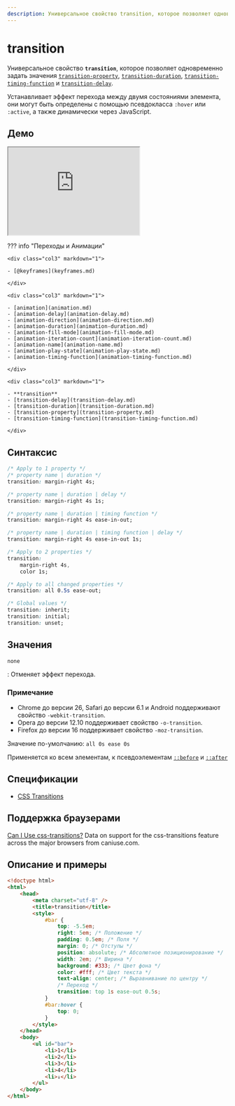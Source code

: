 ```yaml
---
description: Универсальное свойство transition, которое позволяет одновременно задать значения transition-property, transition-duration, transition-timing-function и transition-delay
---
```


# transition

Универсальное свойство **`transition`**, которое позволяет одновременно задать значения [`transition-property`](transition-property.md), [`transition-duration`](transition-duration.md), [`transition-timing-function`](transition-timing-function.md) и [`transition-delay`](transition-delay.md).

Устанавливает эффект перехода между двумя состояниями элемента, они могут быть определены с помощью псевдокласса `:hover` или `:active`, а также динамически через JavaScript.

## Демо

<iframe class="interactive is-default-height" height="200" src="https://interactive-examples.mdn.mozilla.net/pages/css/transition.html" title="MDN Web Docs Interactive Example" loading="lazy" data-readystate="complete"></iframe>

??? info "Переходы и Анимации"

    <div class="col3" markdown="1">

    - [@keyframes](keyframes.md)

    </div>

    <div class="col3" markdown="1">

    - [animation](animation.md)
    - [animation-delay](animation-delay.md)
    - [animation-direction](animation-direction.md)
    - [animation-duration](animation-duration.md)
    - [animation-fill-mode](animation-fill-mode.md)
    - [animation-iteration-count](animation-iteration-count.md)
    - [animation-name](animation-name.md)
    - [animation-play-state](animation-play-state.md)
    - [animation-timing-function](animation-timing-function.md)

    </div>

    <div class="col3" markdown="1">

    - **transition**
    - [transition-delay](transition-delay.md)
    - [transition-duration](transition-duration.md)
    - [transition-property](transition-property.md)
    - [transition-timing-function](transition-timing-function.md)

    </div>

## Синтаксис

```css
/* Apply to 1 property */
/* property name | duration */
transition: margin-right 4s;

/* property name | duration | delay */
transition: margin-right 4s 1s;

/* property name | duration | timing function */
transition: margin-right 4s ease-in-out;

/* property name | duration | timing function | delay */
transition: margin-right 4s ease-in-out 1s;

/* Apply to 2 properties */
transition:
    margin-right 4s,
    color 1s;

/* Apply to all changed properties */
transition: all 0.5s ease-out;

/* Global values */
transition: inherit;
transition: initial;
transition: unset;
```

## Значения

`none`

: Отменяет эффект перехода.

### Примечание

-   Chrome до версии 26, Safari до версии 6.1 и Android поддерживают свойство `-webkit-transition`.
-   Opera до версии 12.10 поддерживает свойство `-o-transition`.
-   Firefox до версии 16 поддерживает свойство `-moz-transition`.

Значение по-умолчанию: `all 0s ease 0s`

Применяется ко всем элементам, к псевдоэлементам [`::before`](before.md) и [`::after`](after.md)

## Спецификации

-   [CSS Transitions](http://dev.w3.org/csswg/css-transitions/#transition)

## Поддержка браузерами

<p class="ciu_embed" data-feature="css-transitions" data-periods="future_1,current,past_1,past_2">
  <a href="http://caniuse.com/#feat=css-transitions">Can I Use css-transitions?</a> Data on support for the css-transitions feature across the major browsers from caniuse.com.
</p>

## Описание и примеры

```html
<!doctype html>
<html>
    <head>
        <meta charset="utf-8" />
        <title>transition</title>
        <style>
            #bar {
                top: -5.5em;
                right: 5em; /* Положение */
                padding: 0.5em; /* Поля */
                margin: 0; /* Отступы */
                position: absolute; /* Абсолютное позиционирование */
                width: 2em; /* Ширина */
                background: #333; /* Цвет фона */
                color: #fff; /* Цвет текста */
                text-align: center; /* Выравнивание по центру */
                /* Переход */
                transition: top 1s ease-out 0.5s;
            }
            #bar:hover {
                top: 0;
            }
        </style>
    </head>
    <body>
        <ul id="bar">
            <li>1</li>
            <li>2</li>
            <li>3</li>
            <li>4</li>
            <li>↓</li>
        </ul>
    </body>
</html>
```
